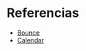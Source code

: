 # Referencias

- [Bounce](http://one-div.com/pictos/bounce/) 
- [Calendar](http://one-div.com/pictos/calendar/)
